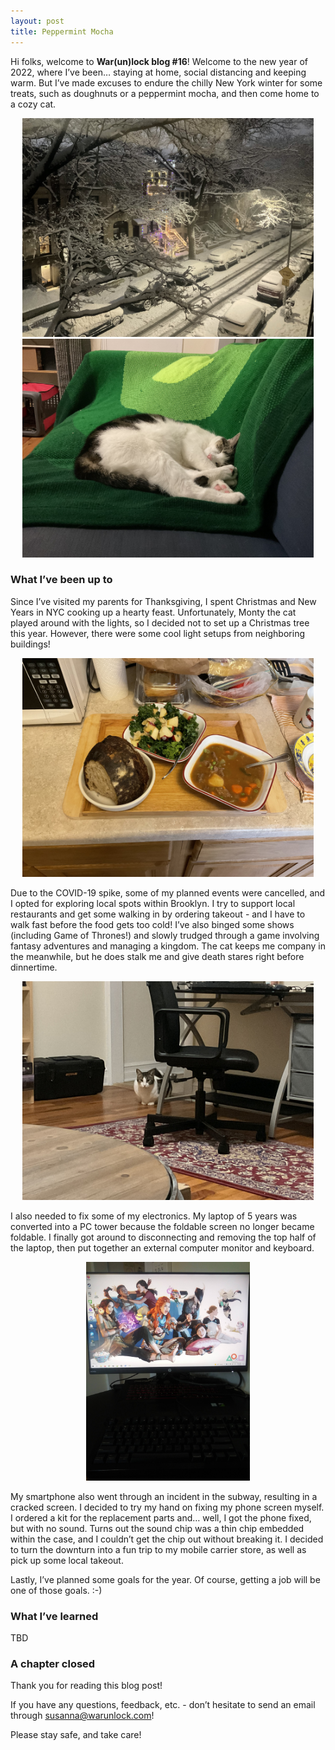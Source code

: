 ```yaml
---
layout: post
title: Peppermint Mocha
---
```


Hi folks, welcome to **War(un)lock blog #16**! Welcome to the new year of 2022, where I’ve been… staying at home, social distancing and keeping warm. But I’ve made excuses to endure the chilly New York winter for some treats, such as doughnuts or a peppermint mocha, and then come home to a cozy cat.

<div style="text-align:center"><img src="/images/blog16/blog16-snow.jpeg" height="350"></div>

<div style="text-align:center"><img src="/images/blog16/blog16-cozy.jpeg" height="350"></div>

### What I’ve been up to

Since I’ve visited my parents for Thanksgiving, I spent Christmas and New Years in NYC cooking up a hearty feast. Unfortunately, Monty the cat played around with the lights, so I decided not to set up a Christmas tree this year. However, there were some cool light setups from neighboring buildings!

<div style="text-align:center"><img src="/images/blog16/blog16-christmas_feast.jpeg" height="350"></div>

Due to the COVID-19 spike, some of my planned events were cancelled, and I opted for exploring local spots within Brooklyn. I try to support local restaurants and get some walking in by ordering takeout - and I have to walk fast before the food gets too cold! I’ve also binged some shows (including Game of Thrones!) and slowly trudged through a game involving fantasy adventures and managing a kingdom. The cat keeps me company in the meanwhile, but he does stalk me and give death stares right before dinnertime.

<div style="text-align:center"><img src="/images/blog16/blog16-death_stare.jpeg" height="350"></div>

I also needed to fix some of my electronics. My laptop of 5 years was converted into a PC tower because the foldable screen no longer became foldable. I finally got around to disconnecting and removing the top half of the laptop, then put together an external computer monitor and keyboard.

<div style="text-align:center"><img src="/images/blog16/blog16-laptop_rework.jpeg" height="350"></div>

My smartphone also went through an incident in the subway, resulting in a cracked screen. I decided to try my hand on fixing my phone screen myself. I ordered a kit for the replacement parts and… well, I got the phone fixed, but with no sound. Turns out the sound chip was a thin chip embedded within the case, and I couldn’t get the chip out without breaking it. I decided to turn the downturn into a fun trip to my mobile carrier store, as well as pick up some local takeout.

Lastly, I’ve planned some goals for the year. Of course, getting a job will be one of those goals. :-)


### What I’ve learned

TBD

### A chapter closed

Thank you for reading this blog post!

If you have any questions, feedback, etc. - don’t hesitate to send an email through [susanna@warunlock.com](mailto:susanna@warunlock.com)!

Please stay safe, and take care!

